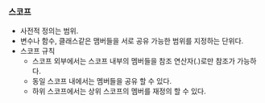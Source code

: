 ### 스코프

- 사전적 정의는 범위.
- 변수나 함수, 클래스같은 맴버들을 서로 공유 가능한 범위를 지정하는 단위다.
- 스코프 규칙
    - 스코프 외부에서는 스코프 내부의 멤버들을 참조 연산자(.)로만 참조가 가능하다.
    - 동일 스코프 내에서는 멤버들을 공유 할 수 있다.
    - 하위 스코프에서는 상위 스코프의 멤버를 재정의 할 수 있다.
